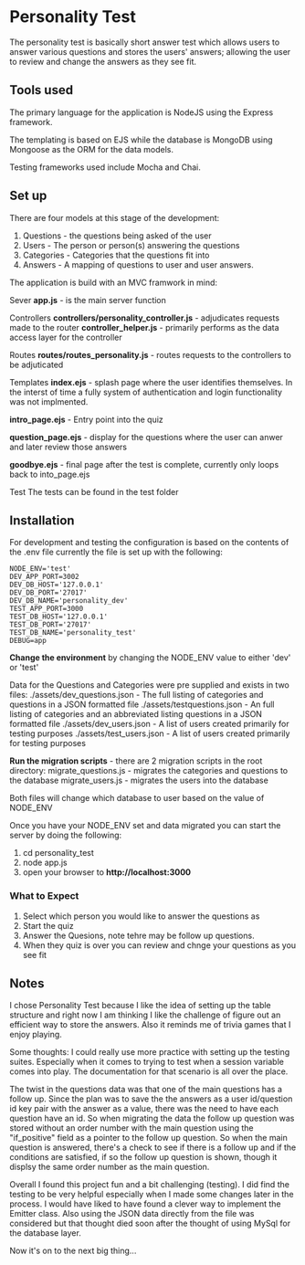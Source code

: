 # Personality Test

The personality test is basically short answer test which allows users to answer various 
questions and stores the users' answers; allowing the user to review and change the answers
as they see fit.


## Tools used

The primary language for the application is NodeJS using the Express framework. 

The templating is based on EJS while the database is MongoDB using Mongoose as the ORM for the 
data models.

Testing frameworks used include Mocha and Chai.


## Set up

There are four models at this stage of the development:
1. Questions  - the questions being asked of the user
2. Users      - The person or person(s) answering the questions
3. Categories - Categories that the questions fit into
4. Answers    - A mapping of questions to user and user answers.

The application is build with an MVC framwork in mind:

Sever
**app.js** - is the main server function

Controllers
**controllers/personality_controller.js** - adjudicates requests made to the router 
**controller_helper.js** - primarily performs as the data access layer for the controller

Routes
**routes/routes_personality.js** - routes requests to the controllers to be adjuticated

Templates
**index.ejs** - splash page where the user identifies themselves. In the interst of time a fully
             system of authentication and login functionality was not implmented.

**intro_page.ejs** - Entry point into the quiz

**question_page.ejs** - display for the questions where the user can anwer and later review those answers

**goodbye.ejs** - final page after the test is complete, currently only loops back to into_page.ejs

Test 
The tests can be found in the test folder


## Installation

For development and testing the configuration is based on the contents of the .env file
currently the file is set up with the following:           
```
NODE_ENV='test'
DEV_APP_PORT=3002
DEV_DB_HOST='127.0.0.1'
DEV_DB_PORT='27017'
DEV_DB_NAME='personality_dev'
TEST_APP_PORT=3000
TEST_DB_HOST='127.0.0.1'
TEST_DB_PORT='27017'
TEST_DB_NAME='personality_test'
DEBUG=app
```

**Change the environment** by changing the NODE_ENV value to either 'dev' or 'test'

Data for the Questions and Categories were pre supplied and exists in two files:
./assets/dev_questions.json - The full listing of categories and questions in a JSON formatted file
./assets/testquestions.json -  An full listing of categories and an abbreviated listing questions in a JSON formatted file
./assets/dev_users.json - A list of users created primarily for testing purposes
./assets/test_users.json - A list of users created primarily for testing purposes


**Run the migration scripts** - there are 2 migration scripts in the root directory:
migrate_questions.js - migrates the categories and questions to the database
migrate_users.js - migrates the users into the database

Both files will change which database to user based on the value of NODE_ENV 

Once you have your NODE_ENV set and data migrated  you can start the server by doing the following:

1. cd personality_test
2. node app.js
3. open your browser to **http://localhost:3000** 

### What to Expect
1. Select which person you would like to answer the questions as
2. Start the quiz
3. Answer the Quesions, note tehre may be follow up questions.
4. When they quiz is over you can review and chnge your questions as you see fit


## Notes

I chose Personality Test because I like the idea of setting up the table structure and right now I am thinking I like the challenge of figure out an efficient way to store the answers. Also it reminds me of trivia games that I enjoy playing.

Some thoughts:
I could really use more practice with setting up the testing suites. Especially when it comes to trying to test when a session variable comes
into play. The documentation for that scenario is all over the place.

The twist in the questions data was that one of the main questions has a follow up. Since the plan was to save the the answers as a 
user id/question id key pair with the answer as a value, there was the need to have each question have an id. So when migrating the data
the follow up question was stored without an order number with the main question using the "if_positive" field as a pointer to the follow up
question. So when the main question is answered, there's a check to see if there is a follow up and if the conditions are satisfied, if so the
follow up question is shown, though it displsy the same order number as the main question.

Overall I found this project fun and a bit challenging (testing). I did find the testing to be very helpful especially when I made some 
changes later in the process. I would have liked to have found a clever way to implement the Emitter class. Also using the JSON data directly
from the file was considered but that thought died soon after the thought of using MySql for the database layer. 

Now it's on to the next big thing...
